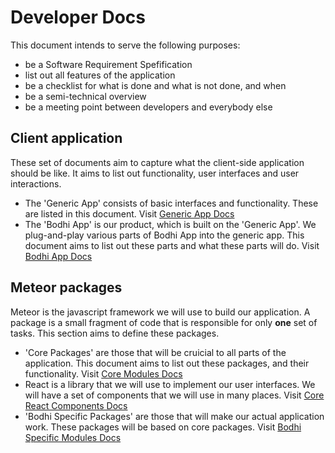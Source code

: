 # Developer Docs

This document intends to serve the following purposes:

* be a Software Requirement Spefification
* list out all features of the application
* be a checklist for what is done and what is not done, and when
* be a semi-technical overview
* be a meeting point between developers and everybody else

## Client application

These set of documents aim to capture what the client-side application should be like. It aims to list out functionality, user interfaces and user interactions.

* The 'Generic App' consists of basic interfaces and functionality. These are listed in this document. Visit [Generic App Docs](https://bodhi-beta.com/docs/developer/generic-app)
* The 'Bodhi App' is our product, which is built on the 'Generic App'. We plug-and-play various parts of Bodhi App into the generic app. This document aims to list out these parts and what these parts will do. Visit [Bodhi App Docs](https://bodhi-beta.com/docs/developer/bodhi-app)

## Meteor packages

Meteor is the javascript framework we will use to build our application. A package is a small fragment of code that is responsible for only **one** set of tasks. This section aims to define these packages.

* 'Core Packages' are those that will be cruicial to all parts of the application. This document aims to list out these packages, and their functionality. Visit [Core Modules Docs](https://bodhi-beta.com/docs/developer/core-modules)
* React is a library that we will use to implement our user interfaces. We will have a set of components that we will use in many places. Visit [Core React Components Docs](https://bodhi-beta.com/docs/developer/core-react-components)
* 'Bodhi Specific Packages' are those that will make our actual application work. These packages will be based on core packages. Visit [Bodhi Specific Modules Docs](https://bodhi-beta.com/docs/developer/bodhi-specific-modules)